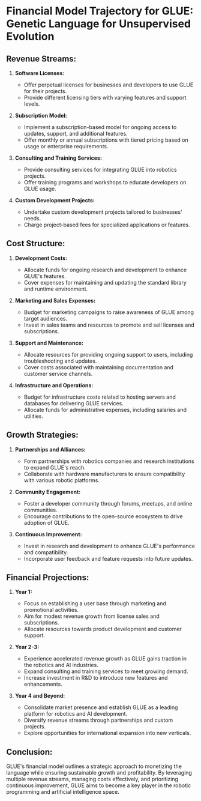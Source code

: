 # Financial Model Trajectory for GLUE: Genetic Language for Unsupervised Evolution

## Revenue Streams:

1. **Software Licenses:**
   - Offer perpetual licenses for businesses and developers to use GLUE for their projects.
   - Provide different licensing tiers with varying features and support levels.

2. **Subscription Model:**
   - Implement a subscription-based model for ongoing access to updates, support, and additional features.
   - Offer monthly or annual subscriptions with tiered pricing based on usage or enterprise requirements.

3. **Consulting and Training Services:**
   - Provide consulting services for integrating GLUE into robotics projects.
   - Offer training programs and workshops to educate developers on GLUE usage.

4. **Custom Development Projects:**
   - Undertake custom development projects tailored to businesses' needs.
   - Charge project-based fees for specialized applications or features.

## Cost Structure:

1. **Development Costs:**
   - Allocate funds for ongoing research and development to enhance GLUE's features.
   - Cover expenses for maintaining and updating the standard library and runtime environment.

2. **Marketing and Sales Expenses:**
   - Budget for marketing campaigns to raise awareness of GLUE among target audiences.
   - Invest in sales teams and resources to promote and sell licenses and subscriptions.

3. **Support and Maintenance:**
   - Allocate resources for providing ongoing support to users, including troubleshooting and updates.
   - Cover costs associated with maintaining documentation and customer service channels.

4. **Infrastructure and Operations:**
   - Budget for infrastructure costs related to hosting servers and databases for delivering GLUE services.
   - Allocate funds for administrative expenses, including salaries and utilities.

## Growth Strategies:

1. **Partnerships and Alliances:**
   - Form partnerships with robotics companies and research institutions to expand GLUE's reach.
   - Collaborate with hardware manufacturers to ensure compatibility with various robotic platforms.

2. **Community Engagement:**
   - Foster a developer community through forums, meetups, and online communities.
   - Encourage contributions to the open-source ecosystem to drive adoption of GLUE.

3. **Continuous Improvement:**
   - Invest in research and development to enhance GLUE's performance and compatibility.
   - Incorporate user feedback and feature requests into future updates.

## Financial Projections:

1. **Year 1:**
   - Focus on establishing a user base through marketing and promotional activities.
   - Aim for modest revenue growth from license sales and subscriptions.
   - Allocate resources towards product development and customer support.

2. **Year 2-3:**
   - Experience accelerated revenue growth as GLUE gains traction in the robotics and AI industries.
   - Expand consulting and training services to meet growing demand.
   - Increase investment in R&D to introduce new features and enhancements.

3. **Year 4 and Beyond:**
   - Consolidate market presence and establish GLUE as a leading platform for robotics and AI development.
   - Diversify revenue streams through partnerships and custom projects.
   - Explore opportunities for international expansion into new verticals.

## Conclusion:

GLUE's financial model outlines a strategic approach to monetizing the language while ensuring sustainable growth and profitability. By leveraging multiple revenue streams, managing costs effectively, and prioritizing continuous improvement, GLUE aims to become a key player in the robotic programming and artificial intelligence space.
